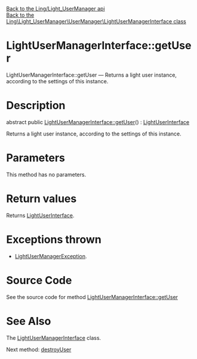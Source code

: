 [Back to the Ling/Light_UserManager api](https://github.com/lingtalfi/Light_UserManager/blob/master/doc/api/Ling/Light_UserManager.md)<br>
[Back to the Ling\Light_UserManager\UserManager\LightUserManagerInterface class](https://github.com/lingtalfi/Light_UserManager/blob/master/doc/api/Ling/Light_UserManager/UserManager/LightUserManagerInterface.md)


LightUserManagerInterface::getUser
================



LightUserManagerInterface::getUser — Returns a light user instance, according to the settings of this instance.




Description
================


abstract public [LightUserManagerInterface::getUser](https://github.com/lingtalfi/Light_UserManager/blob/master/doc/api/Ling/Light_UserManager/UserManager/LightUserManagerInterface/getUser.md)() : [LightUserInterface](https://github.com/lingtalfi/Light_User/blob/master/doc/api/Ling/Light_User/LightUserInterface.md)




Returns a light user instance, according to the settings of this instance.




Parameters
================

This method has no parameters.


Return values
================

Returns [LightUserInterface](https://github.com/lingtalfi/Light_User/blob/master/doc/api/Ling/Light_User/LightUserInterface.md).


Exceptions thrown
================

- [LightUserManagerException](https://github.com/lingtalfi/Light_UserManager/blob/master/doc/api/Ling/Light_UserManager/Exception/LightUserManagerException.md).&nbsp;







Source Code
===========
See the source code for method [LightUserManagerInterface::getUser](https://github.com/lingtalfi/Light_UserManager/blob/master/UserManager/LightUserManagerInterface.php#L22-L22)


See Also
================

The [LightUserManagerInterface](https://github.com/lingtalfi/Light_UserManager/blob/master/doc/api/Ling/Light_UserManager/UserManager/LightUserManagerInterface.md) class.

Next method: [destroyUser](https://github.com/lingtalfi/Light_UserManager/blob/master/doc/api/Ling/Light_UserManager/UserManager/LightUserManagerInterface/destroyUser.md)<br>

